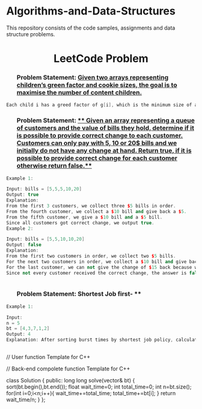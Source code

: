 # Algorithms-and-Data-Structures
This repository consists of the code samples, assignments and data structure problems.
### <h1 align="center"> LeetCode Problem</h1>
### <ol>Problem Statement: <a href="https://leetcode.com/problems/assign-cookies/submissions/1438926506">**Given two arrays representing children’s green factor and cookie sizes, the goal is to maximise the number of content children.**</a></ol>
```c++
Each child i has a greed factor of g[i], which is the minimum size of a cookie that will make the child content. Each cookie j has a size of s[j]. If s[j] >= g[j], we can assign cookie j to child i, making the child content. Each child can only receive one cookie.
```
### <ol>Problem Statement: <a href="https://leetcode.com/problems/lemonade-change/submissions/1439944608">** Given an array representing a queue of customers and the value of bills they hold, determine if it is possible to provide correct change to each customer. Customers can only pay with 5$, 10$ or 20$ bills and we initially do not have any change at hand. Return true, if it is possible to provide correct change for each customer otherwise return false.**</a></ol>
```c++
Example 1:

Input: bills = [5,5,5,10,20]
Output: true
Explanation: 
From the first 3 customers, we collect three $5 bills in order.
From the fourth customer, we collect a $10 bill and give back a $5.
From the fifth customer, we give a $10 bill and a $5 bill.
Since all customers got correct change, we output true.
Example 2:

Input: bills = [5,5,10,10,20]
Output: false
Explanation: 
From the first two customers in order, we collect two $5 bills.
For the next two customers in order, we collect a $10 bill and give back a $5 bill.
For the last customer, we can not give the change of $15 back because we only have two $10 bills.
Since not every customer received the correct change, the answer is false.
 
```

### <ol>Problem Statement: Shortest Job first- **</a></ol>

```c++
Example 1:

Input:
n = 5
bt = [4,3,7,1,2]
Output: 4
Explanation: After sorting burst times by shortest job policy, calculated average waiting time is 4.
 
```
// User function Template for C++

// Back-end compolete function Template for C++

class Solution {
  public:
    long long solve(vector<int>& bt) {
        sort(bt.begin(),bt.end());
        float wait_time=0;
        int total_time=0;
        int n=bt.size();
        for(int i=0;i<n;i++){
            wait_time+=total_time;
            total_time+=bt[i];
        }
        return wait_time/n;
    }
};
